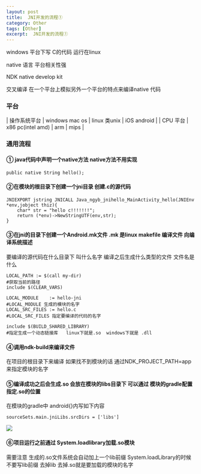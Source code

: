 ```yaml
---
layout: post
title:  JNI开发的流程①
category: Other
tags: [Other]
excerpt:  JNI开发的流程①
---
```


windows 平台下写 C的代码      运行在linux 
     
native 语言  平台相关性强 

NDK   native develop kit 
     
交叉编译  在一个平台上模拟另外一个平台的特点来编译native 代码

### 平台 ###

| 操作系统平台 | windows mac os | linux 类unix | iOS   android |
| CPU 平台 | x86 pc(intel amd) | arm | mips |
 
### 通用流程 ###

#### ① java代码中声明一个native方法 native方法不用实现 ####
 
    public native String hello();
 
#### ②在模块的根目录下创建一个jni目录 创建.c的源代码 ####

	JNIEXPORT jstring JNICALL Java_ngyb_jnihello_MainActivity_hello(JNIEnv *env,jobject thiz){
	    char* str = "hello c!!!!!!!";
	    return (*env)->NewStringUTF(env,str);
	}
 
#### ③在jni的目录下创建一个Android.mk文件  .mk 是linux makefile 编译文件 向编译系统描述 ####

要编译的源代码在什么目录下 叫什么名字 编译之后生成什么类型的文件 文件名是什么
 
	LOCAL_PATH := $(call my-dir)
	#获取当前的路径
	include $(CLEAR_VARS)
	
	LOCAL_MODULE    := hello-jni
	#LOCAL_MODULE 生成的模块的名字
	LOCAL_SRC_FILES := hello.c
	#LOCAL_SRC_FILES 指定要编译的代码的名字
	
	include $(BUILD_SHARED_LIBRARY)
	#指定生成一个动态链接库   linux下就是.so  windows下就是 .dll

#### ④调用ndk-build来编译文件 ####

在项目的根目录下来编译 如果找不到模块的话 通过NDK_PROJECT_PATH=app 来指定模块的名字

#### ⑤编译成功之后会生成.so    会放在模块的libs目录下 可以通过 模块的gradle配置 指定.so的位置 ####

在模块的gradle中 android{}内写如下内容

	sourceSets.main.jniLibs.srcDirs = ['libs']

![](http://www.nangongyibin.com/assets/images/Android/Other/54.png)

#### ⑥项目运行之前通过 System.loadlibrary加载.so模块 #####

需要注意 生成的.so文件系统会自动加上一个lib前缀
System.loadLibrary的时候 不要写lib前缀 去掉lib 去掉.so就是要加载的模块的名字